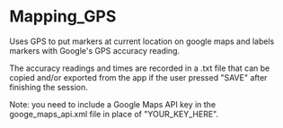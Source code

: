 # Mapping_GPS
Uses GPS to put markers at current location on google maps and labels markers with Google's GPS accuracy reading.

The accuracy readings and times are recorded in a .txt file that can be copied and/or exported from the app if the user pressed "SAVE" after finishing the session.

Note: you need to include a Google Maps API key in the googe_maps_api.xml file in place of "YOUR_KEY_HERE".
